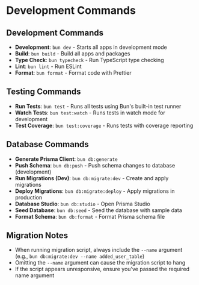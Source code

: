 # Development Commands

## Development Commands

- **Development**: `bun dev` - Starts all apps in development mode
- **Build**: `bun build` - Build all apps and packages
- **Type Check**: `bun typecheck` - Run TypeScript type checking
- **Lint**: `bun lint` - Run ESLint
- **Format**: `bun format` - Format code with Prettier

## Testing Commands

- **Run Tests**: `bun test` - Runs all tests using Bun's built-in test runner
- **Watch Tests**: `bun test:watch` - Runs tests in watch mode for development
- **Test Coverage**: `bun test:coverage` - Runs tests with coverage reporting

## Database Commands

- **Generate Prisma Client**: `bun db:generate`
- **Push Schema**: `bun db:push` - Push schema changes to database (development)
- **Run Migrations (Dev)**: `bun db:migrate:dev` - Create and apply migrations
- **Deploy Migrations**: `bun db:migrate:deploy` - Apply migrations in production
- **Database Studio**: `bun db:studio` - Open Prisma Studio
- **Seed Database**: `bun db:seed` - Seed the database with sample data
- **Format Schema**: `bun db:format` - Format Prisma schema file

## Migration Notes

- When running migration script, always include the `--name` argument (e.g., `bun db:migrate:dev --name added_user_table`)
- Omitting the `--name` argument can cause the migration script to hang
- If the script appears unresponsive, ensure you've passed the required name argument